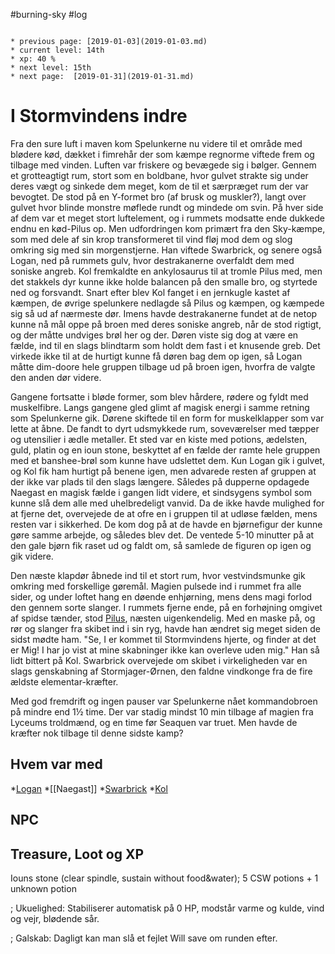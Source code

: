 #burning-sky #log

```ad-info

* previous page: [2019-01-03](2019-01-03.md)
* current level: 14th
* xp: 40 %
* next level: 15th
* next page:  [2019-01-31](2019-01-31.md) 
```

# I Stormvindens indre  
Fra den sure luft i maven kom Spelunkerne nu videre til et område med blødere kød, dækket i fimrehår der som kæmpe regnorme viftede frem og tilbage med vinden. Luften var friskere og bevægede sig i bølger. Gennem et grotteagtigt rum, stort som en boldbane, hvor gulvet strakte sig under deres vægt og sinkede dem meget, kom de til et særpræget rum der var bevogtet. De stod på en Y-formet bro (af brusk og muskler?), langt over gulvet hvor blinde monstre møflede rundt og mindede om svin. På hver side af dem var et meget stort luftelement, og i rummets modsatte ende dukkede endnu en kød-Pilus op. Men udfordringen kom primært fra den Sky-kæmpe, som med dele af sin krop transformeret til vind fløj mod dem og slog omkring sig med sin morgenstjerne. Han viftede Swarbrick, og senere også Logan, ned på rummets gulv, hvor destrakanerne overfaldt dem med soniske angreb. Kol fremkaldte en ankylosaurus til at tromle Pilus med, men det stakkels dyr kunne ikke holde balancen på den smalle bro, og styrtede ned og forsvandt. Snart efter blev Kol fanget i en jernkugle kastet af kæmpen, de øvrige spelunkere nedlagde så Pilus og kæmpen, og kæmpede sig så ud af nærmeste dør. Imens havde destrakanerne fundet at de netop kunne nå mål oppe på broen med deres soniske angreb, når de stod rigtigt, og der måtte undviges brøl her og der. Døren viste sig dog at være en fælde, ind til en slags blindtarm som holdt dem fast i et knusende greb. Det virkede ikke til at de hurtigt kunne få døren bag dem op igen, så Logan måtte dim-doore hele gruppen tilbage ud på broen igen, hvorfra de valgte den anden dør videre. 
Gangene fortsatte i bløde former, som blev hårdere, rødere og fyldt med muskelfibre. Langs gangene gled glimt af magisk energi i samme retning som Spelunkerne gik. Dørene skiftede til en form for muskelklapper som var lette at åbne. De fandt to dyrt udsmykkede rum, soveværelser med tæpper og utensilier i ædle metaller. Et sted var en kiste med potions, ædelsten, guld, platin og en ioun stone, beskyttet af en fælde der ramte hele gruppen med et banshee-brøl som kunne have udslettet dem. Kun Logan gik i gulvet, og Kol fik ham hurtigt på benene igen, men advarede resten af gruppen at der ikke var plads til den slags længere. Således på dupperne opdagede Naegast en magisk fælde i gangen lidt videre, et sindsygens symbol som kunne slå dem alle med uhelbredeligt vanvid. Da de ikke havde mulighed for at fjerne det, overvejede de at ofre en i gruppen til at udløse fælden, mens resten var i sikkerhed. De kom dog på at de havde en bjørnefigur der kunne gøre samme arbejde, og således blev det. De ventede 5-10 minutter på at den gale bjørn fik raset ud og faldt om, så samlede de figuren op igen og gik videre. 
Den næste klapdør åbnede ind til et stort rum, hvor vestvindsmunke gik omkring med forskellige gøremål. Magien pulsede ind i rummet fra alle sider, og under loftet hang en døende enhjørning, mens dens magi forlod den gennem sorte slanger. I rummets fjerne ende, på en forhøjning omgivet af spidse tænder, stod [Pilus](Pilus.md), næsten uigenkendelig. Med en maske på, og rør og slanger fra skibet ind i sin ryg, havde han ændret sig meget siden de sidst mødte ham. "Se, I er kommet til Stormvindens hjerte, og finder at det er Mig! I har jo vist at mine skabninger ikke kan overleve uden mig." Han så lidt bittert på Kol. Swarbrick overvejede om skibet i virkeligheden var en slags genskabning af Stormjager-Ørnen, den faldne vindkonge fra de fire ældste elementar-kræfter.
Med god fremdrift og ingen pauser var Spelunkerne nået kommandobroen på mindre end 1½ time. Der var stadig mindst 10 min tilbage af magien fra Lyceums troldmænd, og en time før Seaquen var truet. Men havde de kræfter nok tilbage til denne sidste kamp? 
## Hvem var med 
*[Logan](Logan.md)
*[[Naegast]]
*[Swarbrick](Swarbrick%20Everwood.md)
*[Kol](Kol%20Hakkavod.md)
## NPC 
## Treasure, Loot og XP 
Iouns stone (clear spindle, sustain without food&water); 5 CSW potions + 1 unknown potion
; Ukuelighed: Stabiliserer automatisk på 0 HP, modstår varme og kulde, vind og vejr, blødende sår.
; Galskab: Dagligt kan man slå et fejlet Will save om runden efter.
